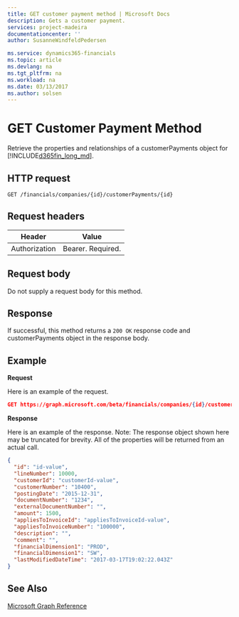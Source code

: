 ```yaml
---
title: GET customer payment method | Microsoft Docs
description: Gets a customer payment.
services: project-madeira
documentationcenter: ''
author: SusanneWindfeldPedersen

ms.service: dynamics365-financials
ms.topic: article
ms.devlang: na
ms.tgt_pltfrm: na
ms.workload: na
ms.date: 03/13/2017
ms.author: solsen
---
```


# GET Customer Payment Method
Retrieve the properties and relationships of a customerPayments object for [!INCLUDE[d365fin_long_md](../dynamics-nav/includes/d365fin_long_md.md)].

## HTTP request

```
GET /financials/companies/{id}/customerPayments/{id}
```

## Request headers
|Header|Value|
|------|-----|
|Authorization  |Bearer. Required. |

## Request body
Do not supply a request body for this method.

## Response
If successful, this method returns a ```200 OK``` response code and customerPayments object in the response body.

## Example

**Request**

Here is an example of the request.
```json
GET https://graph.microsoft.com/beta/financials/companies/{id}/customerPayments/{id}
```

**Response**

Here is an example of the response. Note: The response object shown here may be truncated for brevity. All of the properties will be returned from an actual call.

```json
{
  "id": "id-value",
  "lineNumber": 10000,
  "customerId": "customerId-value",
  "customerNumber": "10400",
  "postingDate": "2015-12-31",
  "documentNumber": "1234",
  "externalDocumentNumber": "",
  "amount": 1500,
  "appliesToInvoiceId": "appliesToInvoiceId-value",
  "appliesToInvoiceNumber": "100000",
  "description": "",
  "comment": "",
  "financialDimension1": "PROD",
  "financialDimension1": "SW",
  "lastModifiedDateTime": "2017-03-17T19:02:22.043Z"
}
```

## See Also
[Microsoft Graph Reference](dynamics_graph_reference.md)  
